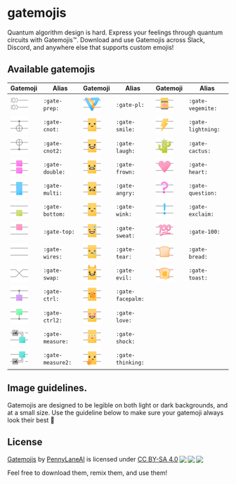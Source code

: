 # gatemojis

Quantum algorithm design is hard. Express your feelings through quantum circuits with Gatemojis™. Download and use Gatemojis across Slack, Discord, and anywhere else that supports custom emojis!

## Available gatemojis

Gatemoji | Alias | Gatemoji | Alias | Gatemoji | Alias
-------- | ----- | -------- | ----- | -------- | -----
<img src="gatemojis/gate-prep.png" width="40" height="40" alt="prep"/> | `:gate-prep:` | <img src="gatemojis/gate-pl.png" width="40" height="40" alt="pl"/> | `:gate-pl:` | <img src="gatemojis/gate-vegemite.png" width="40" height="40" alt="vegemite"/> | `:gate-vegemite:`
<img src="gatemojis/gate-cnot.png" width="40" height="40" alt="cnot"/> | `:gate-cnot:` | <img src="gatemojis/gate-smile.png" width="40" height="40" alt="smile"/> | `:gate-smile:` | <img src="gatemojis/gate-lightning.png" width="40" height="40" alt="lightning"/> | `:gate-lightning:`
<img src="gatemojis/gate-cnot2.png" width="40" height="40" alt="cnot2"/> | `:gate-cnot2:` | <img src="gatemojis/gate-laugh.png" width="40" height="40" alt="laugh"/> | `:gate-laugh:` | <img src="gatemojis/gate-cactus.png" width="40" height="40" alt="cactus"/> | `:gate-cactus:`
<img src="gatemojis/gate-double.png" width="40" height="40" alt="double"/> | `:gate-double:` | <img src="gatemojis/gate-frown.png" width="40" height="40" alt="frown"/> | `:gate-frown:` | <img src="gatemojis/gate-heart.png" width="40" height="40" alt="heart"/> | `:gate-heart:`
<img src="gatemojis/gate-multi.png" width="40" height="40" alt="multi"/> | `:gate-multi:` | <img src="gatemojis/gate-angry.png" width="40" height="40" alt="angry"/> | `:gate-angry:` | <img src="gatemojis/gate-questions.png" width="40" height="40" alt="question"/> | `:gate-question:`
<img src="gatemojis/gate-bottom.png" width="40" height="40" alt="bottom"/> | `:gate-bottom:` | <img src="gatemojis/gate-wink.png" width="40" height="40" alt="wink"/> | `:gate-wink:` | <img src="gatemojis/gate-exclaim.png" width="40" height="40" alt="exclaim"/> | `:gate-exclaim:`
<img src="gatemojis/gate-top.png" width="40" height="40" alt="top"/> | `:gate-top:` | <img src="gatemojis/gate-sweat.png" width="40" height="40" alt="sweat"/> | `:gate-sweat:` | <img src="gatemojis/gate-100.png" width="40" height="40" alt="100"/> | `:gate-100:`
<img src="gatemojis/gate-wires.png" width="40" height="40" alt="wires"/> | `:gate-wires:` | <img src="gatemojis/gate-tear.png" width="40" height="40" alt="tear"/> | `:gate-tear:` | <img src="gatemojis/gate-bread.png" width="40" height="40" alt="bread"/> | `:gate-bread:`
<img src="gatemojis/gate-swap.png" width="40" height="40" alt="swap"/> | `:gate-swap:` | <img src="gatemojis/gate-evil.png" width="40" height="40" alt="evil"/> | `:gate-evil:` | <img src="gatemojis/gate-toast.png" width="40" height="40" alt="toast"/> | `:gate-toast:`
<img src="gatemojis/gate-ctrl.png" width="40" height="40" alt="ctrl"/> | `:gate-ctrl:` | <img src="gatemojis/gate-facepalm.png" width="40" height="40" alt="facepalm"/> | `:gate-facepalm:`
<img src="gatemojis/gate-ctrl2.png" width="40" height="40" alt="ctrl2"/> | `:gate-ctrl2:` | <img src="gatemojis/gate-love.png" width="40" height="40" alt="love"/> | `:gate-love:`
<img src="gatemojis/gate-measure.png" width="40" height="40" alt="measure"/> | `:gate-measure:` | <img src="gatemojis/gate-shock.png" width="40" height="40" alt="shock"/> | `:gate-shock:`
<img src="gatemojis/gate-measure2.png" width="40" height="40" alt="measure2"/> | `:gate-measure2:` | <img src="gatemojis/gate-thinking.png" width="40" height="40" alt="thinking"/> | `:gate-thinking:`


## Image guidelines.

Gatemojis are designed to be legible on both light or dark backgrounds, and at a small size. Use the guideline below to make sure your gatemoji always look their best 💄

## License

 <p xmlns:cc="http://creativecommons.org/ns#"
 xmlns:dct="http://purl.org/dc/terms/"><a property="dct:title"
 rel="cc:attributionURL"
 href="https://github.com/PennyLaneAI/gatemojis">Gatemojis</a> by <a
 rel="cc:attributionURL dct:creator" property="cc:attributionName"
 href="https://pennylane.ai">PennyLaneAI</a> is licensed under <a
 href="http://creativecommons.org/licenses/by-sa/4.0/?ref=chooser-v1"
 target="_blank" rel="license noopener noreferrer"
 style="display:inline-block;">CC BY-SA 4.0<img
 style="height:22px!important;margin-left:3px;vertical-align:text-bottom;"
 src="https://mirrors.creativecommons.org/presskit/icons/cc.svg?ref=chooser-v1"><img
 style="height:22px!important;margin-left:3px;vertical-align:text-bottom;"
 src="https://mirrors.creativecommons.org/presskit/icons/by.svg?ref=chooser-v1"><img
 style="height:22px!important;margin-left:3px;vertical-align:text-bottom;"
 src="https://mirrors.creativecommons.org/presskit/icons/sa.svg?ref=chooser-v1"></a></p>

 Feel free to download them, remix them, and use them!

